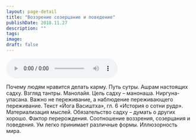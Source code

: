 ```yaml
---
layout: page-detail
title: "Воззрение созерцание и поведение"
publishDate: 2018.11.27
description: ""
tags:
image:
draft: false
---
```


<audio title="2018.11.27 - Воззрение созерцание и поведение.mp3" src="https://filer-api.advayta.org/v1.0/public/files/73672" controls=""></audio>

 Почему людям нравится делать карму. Путь сутры. Ашрам настоящих садху. Взгляд тантры. Манолайя. Цель садху – манонаша. Ниргуна-упасана. Важно не переживание, а наблюдение переживающего переживание. Текст «Йога Васиштха», гл. 6 «История о сотни рудр». Материализация мыслей. Обязательство садху – думать о других хорошо. Фактор перерождения. Соотношение воззрения, созерцания и поведения. Ум легко принимает различные формы. Иллюзорность мира. 

  
